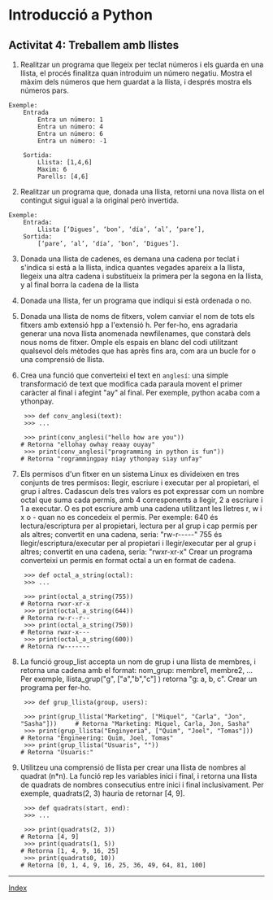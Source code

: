 
# Introducció a Python
## Activitat 4: Treballem amb llistes

1. Realitzar un programa que llegeix per teclat números i els guarda en una llista, el procés finalitza quan introduim un número negatiu. Mostra el màxim dels números que hem guardat a la llista, i després mostra els números pars.

```
Exemple:
	Entrada
		Entra un número: 1
		Entra un número: 4
		Entra un número: 6
		Entra un número: -1

	Sortida:
		Llista: [1,4,6]
		Maxim: 6
		Parells: [4,6]
```

2. Realitzar un programa que, donada una llista, retorni una nova llista on el contingut sigui igual a la original però invertida. 

```
Exemple:
	Entrada:
		Llista [‘Digues’, ‘bon’, ‘día’, ‘al’, ‘pare’], 
	Sortida:
		[‘pare’, ‘al’, ‘día’, ‘bon’, ‘Digues’].
```

3. Donada una llista de cadenes, es demana una cadena por teclat i s'indica si está a la llista, indica quantes vegades apareix a la llista,  llegeix una altra cadena i substitueix la primera per la segona en la llista, y al final borra la cadena de la llista

4. Donada una llista, fer un programa que indiqui si està ordenada o no.

5. Donada una llista de noms de fitxers, volem canviar el nom de tots els fitxers amb extensió hpp a l'extensió h. Per fer-ho, ens agradaria generar una nova llista anomenada newfilenames, que constarà dels nous noms de fitxer. Omple els espais en blanc del codi utilitzant qualsevol dels mètodes que has après fins ara, com ara un bucle for o una comprensió de llista.

6. Crea una funció que converteixi el text en `anglesí`: una simple transformació de text que modifica cada paraula movent el primer caràcter al final i afegint "ay" al final. Per exemple, python acaba com a ythonpay.

        >>> def conv_anglesi(text):
        >>> ...

        >>> print(conv_anglesi("hello how are you"))                            # Retorna "ellohay owhay reaay ouyay"
        >>> print(conv_anglesi("programming in python is fun"))                 # Retorna "rogrammingpay niay ythonpay siay unfay"

7. Els permisos d'un fitxer en un sistema Linux es divideixen en tres conjunts de tres permisos: llegir, escriure i executar per al propietari, el grup i altres. Cadascun dels tres valors es pot expressar com un nombre octal que suma cada permís, amb 4 corresponents a llegir, 2 a escriure i 1 a executar. O es pot escriure amb una cadena utilitzant les lletres r, w i x o - quan no es concedeix el permís.
  Per exemple:
  640 és lectura/escriptura per al propietari, lectura per al grup i cap permís per als altres; convertit en una cadena, seria: "rw-r-----"
  755 és llegir/escriptura/executar per al propietari i llegir/executar per al grup i altres; convertit en una cadena, seria: "rwxr-xr-x"
  Crear un programa  converteixi un permís en format octal a un en format de cadena.

        >>> def octal_a_string(octal):
        >>> ...
    
        >>> print(octal_a_string(755))                                          # Retorna rwxr-xr-x
        >>> print(octal_a_string(644))                                          # Retorna rw-r--r--
        >>> print(octal_a_string(750))                                          # Retorna rwxr-x---
        >>> print(octal_a_string(600))                                          # Retorna rw-------


8. La funció group_list accepta un nom de grup i una llista de membres, i retorna una cadena amb el format: nom_grup: membre1, membre2, … Per exemple, llista_grup("g", ["a","b","c"] ) retorna "g: a, b, c". Crear un programa per fer-ho.

        >>> def grup_llista(group, users):
    
        >>> print(grup_llista("Marketing", ["Miquel", "Carla", "Jon", "Sasha"]))     # Retorna "Marketing: Miquel, Carla, Jon, Sasha"
        >>> print(grup_llista("Enginyeria", ["Quim", "Joel", "Tomas"]))              # Retorna "Engineering: Quim, Joel, Tomas"
        >>> print(grup_llista("Usuaris", ""))                                        # Retorna "Usuaris:"

9. Utilitzeu una comprensió de llista per crear una llista de nombres al quadrat (n*n). La funció rep les variables inici i final, i retorna una llista de quadrats de nombres consecutius entre inici i final inclusivament. Per exemple, quadrats(2, 3) hauria de retornar [4, 9].
    
        >>> def quadrats(start, end):
	    >>> ...

        >>> print(quadrats(2, 3))                                                 # Retorna [4, 9]
        >>> print(quadrats(1, 5))                                                 # Retorna [1, 4, 9, 16, 25]
        >>> print(quadrats0, 10))                                                 # Retorna [0, 1, 4, 9, 16, 25, 36, 49, 64, 81, 100]
 
***
[Index](../../../README.md)
